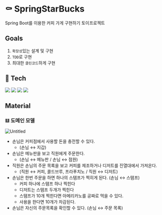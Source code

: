 # ⚰ SpringStarBucks
Spring Boot를 이용한 커피 가게 구현하기 토이프로젝트

## Goals
1. `확장성`있는 설계 및 구현
2. `TDD`로 구현
3. 최대한 `클린코드`하게 구현

## 🎇 Tech
<img src="https://img.shields.io/badge/Java-003366?style=for-the-badge&logo=java&logoColor=white">
<img src="https://img.shields.io/badge/Spring Boot-6DB33F?style=for-the-badge&logo=spring boot&logoColor=white">
<img src="https://img.shields.io/badge/JPA-ED2762?style=for-the-badge&logo=Databricks&logoColor=white">
<img src="https://img.shields.io/badge/React-61DAFB?style=for-the-badge&logo=REACT&logoColor=white">

## Material
### 𝌭 도메인 모델

![Untitled](https://user-images.githubusercontent.com/68279162/175776120-d584800a-7f7e-401c-9737-0390a15e3db4.png)


- 손님은 커피점에서 사용할 돈을 충전할 수 있다.
    - (손님 ↔ 지갑)
- 손님은 메뉴판을 보고 직원에게 주문한다.
    - (손님 ↔ 메뉴판 / 손님 ↔ 점원)
- 직원은 손님의 주문 목록을 보고 커피를 제조하거나 디저트를 진열대에서 가져온다.
    - (직원 ↔ 커피, 콜드브루, 프라푸치노 / 직원 ↔ 디저트)
- 손님은 한번 주문을 하면 하나의 스탬프가 찍히게 된다. (손님 ↔ 스탬프)
    - 커피 하나에 스탬프 하나 찍힌다
    - 디저트는 스탬프 두개가 찍힌다
    - 스탬프가 10개 찍힌다면 아메리카노를 공짜로 먹을 수 있다.
    - 사용을 한다면 10개가 차감된다.
- 손님은 자신의 주문목록을 확인할 수 있다. (손님 ↔ 주문 목록)